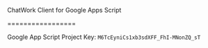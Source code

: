 ChatWork Client for Google Apps Script

=================

Google App Script Project Key: `M6TcEyniCs1xb3sdXFF_FhI-MNonZQ_sT`
